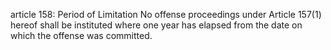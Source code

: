 article 158: Period of Limitation
No offense proceedings under Article 157(1) hereof shall be instituted where one year has elapsed from the date on which the offense was committed.
<ul>
</ul>